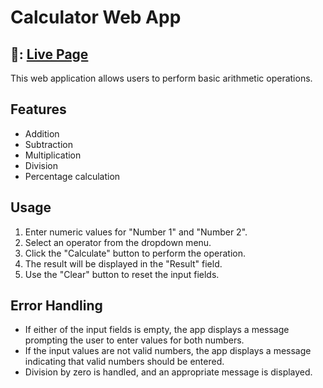 # Calculator Web App

## :link:: [Live Page](https://jayminvalaki.me/Promact_JavaScript_Assigement1/)

This web application allows users to perform basic arithmetic operations.

## Features

- Addition
- Subtraction
- Multiplication
- Division
- Percentage calculation

## Usage

1. Enter numeric values for "Number 1" and "Number 2".
2. Select an operator from the dropdown menu.
3. Click the "Calculate" button to perform the operation.
4. The result will be displayed in the "Result" field.
5. Use the "Clear" button to reset the input fields.

## Error Handling

- If either of the input fields is empty, the app displays a message prompting the user to enter values for both numbers.
- If the input values are not valid numbers, the app displays a message indicating that valid numbers should be entered.
- Division by zero is handled, and an appropriate message is displayed.
